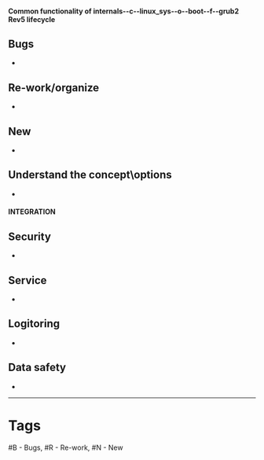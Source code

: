 #### Common functionality of internals--c--linux_sys--o--boot--f--grub2 Rev5 lifecycle

## Bugs
* 

## Re-work/organize
* 

## New 
* 

## Understand the concept\options
* 


#### INTEGRATION

## Security
* 

## Service
* 

## Logitoring
* 

## Data safety
* 

-----
# Tags
#B - Bugs, #R - Re-work, #N - New